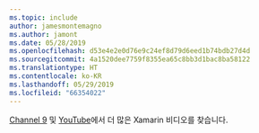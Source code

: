 ```yaml
---
ms.topic: include
author: jamesmontemagno
ms.author: jamont
ms.date: 05/28/2019
ms.openlocfilehash: d53e4e2e0d76e9c24ef8d79d6eed1b74bdb27d4d
ms.sourcegitcommit: 4a1520dee7759f8355ea65c8bb3d1bac8ba58122
ms.translationtype: HT
ms.contentlocale: ko-KR
ms.lasthandoff: 05/29/2019
ms.locfileid: "66354022"
---
```

[Channel 9](https://channel9.msdn.com/Shows/XamarinShow) 및 [YouTube](https://www.youtube.com/c/XamarinDevelopers)에서 더 많은 Xamarin 비디오를 찾습니다.

